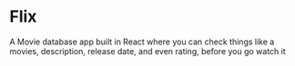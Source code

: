 # Flix

A Movie database app built in React where you can check things like a movies, description, release date, and even rating, before you go watch it
